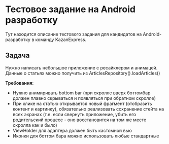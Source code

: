 # Тестовое задание на Android разработку
Тут находится описание тестового задания для кандидатов на Android-разработку в команду KazanExpress.

## Задача
Нужно написать небольшое приложение с ресайклером и анимацей. Данные о статьях можно получить из
ArticlesRepository().loadArticles()

**Требования:**
* Нужно анимиривать bottom bar (при скролле вверх боттомбар должен плавно скрываться и появляться при обратном скролле)
* При клике на статью открывается новый фрагмент (отобразить контент и картинку), обязательно реализовать сохранение стейта на всех экранах (т.е. если свернуть приложение, убить его родительский процесс - оно восстановится на том же месте скролла как и было)
* ViewHolder для адаптера должен быть кастомной вью
* Иконки для боттом бара можно использовать любые стандартные